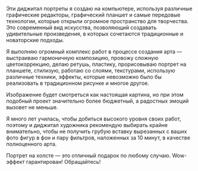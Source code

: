 Эти диджитал портреты я создаю на компьютере, используя различные графические редакторы, графический планшет и самые передовые технологии, которые открыли огромное пространство для творчества. Это современный вид искусства, позволяющий создавать удивительные произведения, в которых сочетаются традиционные и новаторские подходы.

Я выполняю огромный комплекс работ в процессе создания арта — выстраиваю гармоничную композицию, провожу сложную цветокоррекцию, делаю ретушь, пластику, прорисовываю портрет на планшете, стилизую, работаю со слоями, текстурами, использую различные техники, эффекты, которые невозможно было бы реализовать в традиционном рисунке и многое другое.

Изображение будет смотреться как настоящая картина, но при этом подобный проект значительно более бюджетный, а радостных эмоций вызовет не меньше.

Я много лет училась, чтобы добиться высокого уровня своих работ, поэтому и диджитал художника рекомендую выбирать крайне внимательно, чтобы не получить грубую вставку вырезанных с ваших фото фигур в фон и пару фильтров, наложенных за 10 минут, в качестве полноценного арта.

Портрет на холсте — это отличный подарок по любому случаю. Wow-эффект гарантирован! Обращайтесь!

